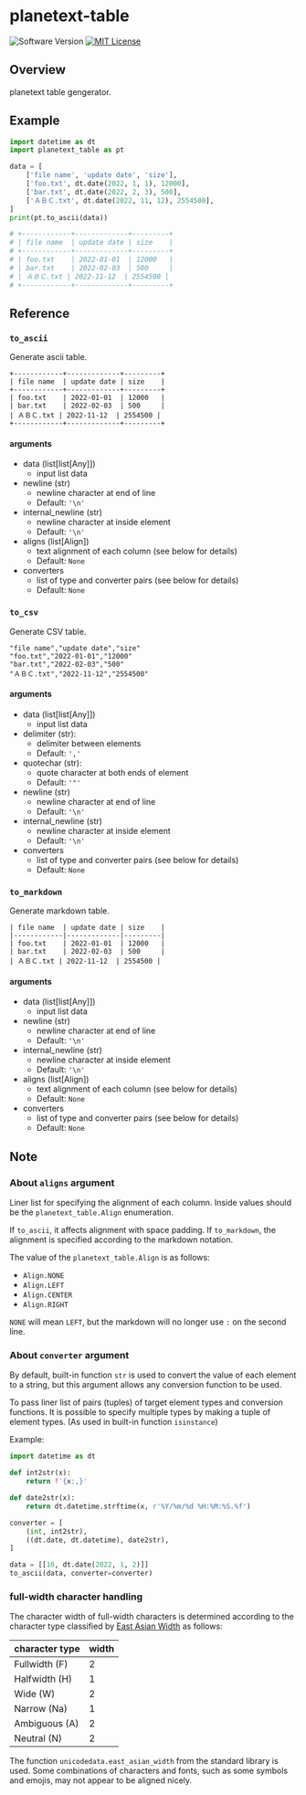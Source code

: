 # planetext-table

![Software Version](http://img.shields.io/badge/Version-v0.1.0-green.svg?style=flat)
[![MIT License](http://img.shields.io/badge/license-MIT-blue.svg?style=flat)](LICENSE)

<!-- [Japanese page](./README.ja.md)   -->

## Overview
planetext table gengerator.

## Example

```py
import datetime as dt
import planetext_table as pt

data = [
    ['file name', 'update date', 'size'],
    ['foo.txt', dt.date(2022, 1, 1), 12000],
    ['bar.txt', dt.date(2022, 2, 3), 500],
    ['ＡＢＣ.txt', dt.date(2022, 11, 12), 2554500],
]
print(pt.to_ascii(data))

# +------------+-------------+---------+
# | file name  | update date | size    |
# +------------+-------------+---------+
# | foo.txt    | 2022-01-01  | 12000   |
# | bar.txt    | 2022-02-03  | 500     |
# | ＡＢＣ.txt | 2022-11-12  | 2554500 |
# +------------+-------------+---------+
```

## Reference
### `to_ascii`
Generate ascii table.

```
+------------+-------------+---------+
| file name  | update date | size    |
+------------+-------------+---------+
| foo.txt    | 2022-01-01  | 12000   |
| bar.txt    | 2022-02-03  | 500     |
| ＡＢＣ.txt | 2022-11-12  | 2554500 |
+------------+-------------+---------+
```

#### arguments
- data (list[list[Any]])
    - input list data
- newline (str)
    - newline character at end of line
    - Default: `'\n'`
- internal_newline (str)
    - newline character at inside element
    - Default: `'\n'`
- aligns (list[Align])
    - text alignment of each column (see below for details)
    - Default: `None`
- converters
    - list of type and converter pairs (see below for details)
    - Default: `None`

### `to_csv`
Generate CSV table.

```
"file name","update date","size"
"foo.txt","2022-01-01","12000"
"bar.txt","2022-02-03","500"
"ＡＢＣ.txt","2022-11-12","2554500"
```

#### arguments
- data (list[list[Any]])
    - input list data
- delimiter (str):
    - delimiter between elements
    - Default: `','`
- quotechar (str):
    - quote character at both ends of element
    - Default: `'"'`
- newline (str)
    - newline character at end of line
    - Default: `'\n'`
- internal_newline (str)
    - newline character at inside element
    - Default: `'\n'`
- converters
    - list of type and converter pairs (see below for details)
    - Default: `None`

### `to_markdown`
Generate markdown table.

```
| file name  | update date | size    |
|------------|-------------|---------|
| foo.txt    | 2022-01-01  | 12000   |
| bar.txt    | 2022-02-03  | 500     |
| ＡＢＣ.txt | 2022-11-12  | 2554500 |
```

#### arguments
- data (list[list[Any]])
    - input list data
- newline (str)
    - newline character at end of line
    - Default: `'\n'`
- internal_newline (str)
    - newline character at inside element
    - Default: `'\n'`
- aligns (list[Align])
    - text alignment of each column (see below for details)
    - Default: `None`
- converters
    - list of type and converter pairs (see below for details)
    - Default: `None`

## Note
### About `aligns` argument
Liner list for specifying the alignment of each column. Inside values should be the `planetext_table.Align` enumeration.

If `to_ascii`, it affects alignment with space padding.
If `to_markdown`, the alignment is specified according to the markdown notation.

The value of the `planetext_table.Align` is as follows:

- `Align.NONE`
- `Align.LEFT`
- `Align.CENTER`
- `Align.RIGHT`

`NONE` will mean `LEFT`, but the markdown will no longer use `:` on the second line.

### About `converter` argument
By default, built-in function `str` is used to convert the value of each element to a string, but this argument allows any conversion function to be used.

To pass liner list of pairs (tuples) of target element types and conversion functions.
It is possible to specify multiple types by making a tuple of element types. (As used in built-in function `isinstance`)

Example:  

```py
import datetime as dt

def int2str(x):
    return f'{x:,}'

def date2str(x):
    return dt.datetime.strftime(x, r'%Y/%m/%d %H:%M:%S.%f')

converter = [
    (int, int2str),
    ((dt.date, dt.datetime), date2str),
]

data = [[10, dt.date(2022, 1, 2)]]
to_ascii(data, converter=converter)
```

### full-width character handling
The character width of full-width characters is determined according to the character type classified by [East Asian Width](https://www.unicode.org/reports/tr11/tr11-40.html) as follows:

| character type | width |
|----------------|-------|
| Fullwidth (F)  | 2     |
| Halfwidth (H)  | 1     |
| Wide (W)       | 2     |
| Narrow (Na)    | 1     |
| Ambiguous (A)  | 2     |
| Neutral (N)    | 2     |

The function `unicodedata.east_asian_width` from the standard library is used.
Some combinations of characters and fonts, such as some symbols and emojis, may not appear to be aligned nicely.

